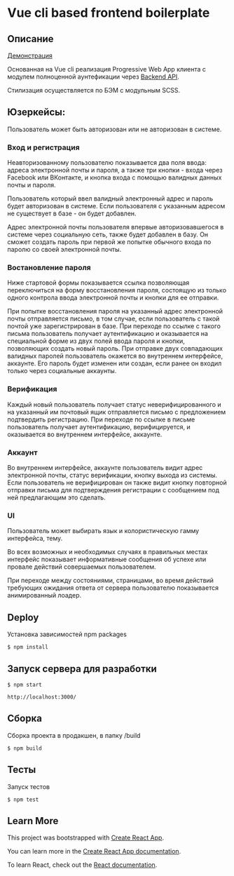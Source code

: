 Vue cli based frontend boilerplate
==================================

Описание
--------

[Демонстрация](https://vue-auth.kafedra.org/)

Основанная на Vue cli реализация Progressive Web App клиента с модулем полноценной аунтефикации через [Backend API](https://github.com/ushliypakostnik/express-auth).

Стилизация осуществляется по БЭМ с модульным SCSS.


Юзеркейсы:
----------

Пользователь может быть авторизован или не авторизован в системе.


### Вход и регистрация

Неавторизованному пользователю показывается два поля ввода: адреса электронной почты и пароля, а также три кнопки - входа через Facebook или ВКонтакте, и кнопка входа с помощью валидных данных почты и пароля.

Пользователь который ввел валидный электронный адрес и пароль будет авторизован в системе. Если пользователя с указанным адресом не существует в базе - он будет добавлен.

Адрес электронной почты пользователя впервые авторизовавшегося в системе через социальную сеть, также будет добавлен в базу. Он сможет создать пароль при первой же попытке обычного входа по паролю со своей электронной почты.


### Востановление пароля

Ниже стартовой формы показывается ссылка позволяющая переключиться на форму восстановления пароля, состоящую из только одного контрола ввода электронной почты и кнопки для ее отправки.

При попытке восстановления пароля на указанный адрес электронной почты отправляется письмо, в том случае, если пользователь с такой почтой уже зарегистрирован в базе. При переходе по ссылке с такого письма пользователь получает аутентификацию и оказывается на специальной форме из двух полей ввода пароля и кнопки, позволяющих создать новый пароль. При отправке двух совпадающих валидных паролей пользователь окажется во внутреннем интерфейсе, аккаунте. Его пароль будет изменен или создан, если ранее он входил только через социальные аккаунты.


### Верификация

Каждый новый пользователь получает статус неверифицированного и на указанный им почтовый ящик отправляется письмо с предложением подтвердить регистрацию. При переходе по ссылке в письме пользователь получает аутентификацию, верифицируется, и оказывается во внутреннем интерфейсе, аккаунте.


### Аккаунт

Во внутреннем интерфейсе, аккаунте пользователь видит адрес электронной почты, статус верификации, кнопку выхода из системы. Если пользователь не верифицирован он также видит кнопку повторной отправки письма для подтверждения регистрации с сообщением под ней предлагающим это сделать.


### UI

Пользователь может выбирать язык и колористическую гамму интерфейса, тему.

Во всех возможных и необходимых случаях в правильных местах интерфейс показывает информативные сообщения об успехе или провале действий совершаемых пользователем.

При переходе между состояниями, страницами, во время действий требующих ожидания ответа от сервера пользователю показывается анимированный лоадер.


Deploy
------

Установка зависимостей npm packages

    $ npm install

Запуск сервера для разработки
-----------------------------

    $ npm start

    http://localhost:3000/

Cборка
------

Сборка проекта в продакшен, в папку /build

    $ npm build

Тесты
-----

Запуск тестов

    $ npm test



## Learn More

This project was bootstrapped with [Create React App](https://github.com/facebook/create-react-app).

You can learn more in the [Create React App documentation](https://facebook.github.io/create-react-app/docs/getting-started).

To learn React, check out the [React documentation](https://reactjs.org/).
